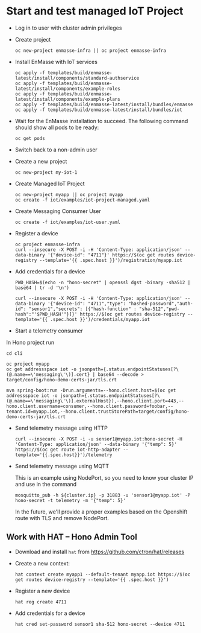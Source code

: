 # Start and test managed IoT Project

* Log in to user with cluster admin privileges
* Create project

  ```
  oc new-project enmasse-infra || oc project enmasse-infra
  ```

* Install EnMasse with IoT services

  ```
  oc apply -f templates/build/enmasse-latest/install/components/standard-authservice
  oc apply -f templates/build/enmasse-latest/install/components/example-roles
  oc apply -f templates/build/enmasse-latest/install/components/example-plans
  oc apply -f templates/build/enmasse-latest/install/bundles/enmasse
  oc apply -f templates/build/enmasse-latest/install/bundles/iot
  ```

* Wait for the EnMasse installation to succeed. The following command should show all pods to be ready:

  ```
  oc get pods
  ```

* Switch back to a non-admin user

* Create a new project

  ```
  oc new-project my-iot-1
  ```

* Create Managed IoT Project

  ```
  oc new-project myapp || oc project myapp
  oc create -f iot/examples/iot-project-managed.yaml
  ```

* Create Messaging Consumer User

  ```
  oc create -f iot/examples/iot-user.yaml
  ```

* Register a device

  ```
  oc project enmasse-infra
  curl --insecure -X POST -i -H 'Content-Type: application/json' --data-binary '{"device-id": "4711"}' https://$(oc get routes device-registry --template='{{ .spec.host }}')/registration/myapp.iot
  ```

* Add credentials for a device

  ```
  PWD_HASH=$(echo -n "hono-secret" | openssl dgst -binary -sha512 | base64 | tr -d '\n')
  
  curl --insecure -X POST -i -H 'Content-Type: application/json' --data-binary '{"device-id": "4711","type": "hashed-password","auth-id": "sensor1","secrets": [{"hash-function" : "sha-512","pwd-hash":"'$PWD_HASH'"}]}' https://$(oc get routes device-registry --template='{{ .spec.host }}')/credentials/myapp.iot
  ```

* Start a telemetry consumer

In Hono project run

  ```
  cd cli

  oc project myapp
  oc get addressspace iot -o jsonpath={.status.endpointStatuses[?\(@.name==\'messaging\'\)].cert} | base64 --decode > target/config/hono-demo-certs-jar/tls.crt

  mvn spring-boot:run -Drun.arguments=--hono.client.host=$(oc get addressspace iot -o jsonpath={.status.endpointStatuses[?\(@.name==\'messaging\'\)].externalHost}),--hono.client.port=443,--hono.client.username=consumer,--hono.client.password=foobar,--tenant.id=myapp.iot,--hono.client.trustStorePath=target/config/hono-demo-certs-jar/tls.crt
  ```

* Send telemetry message using HTTP

  ```
  curl --insecure -X POST -i -u sensor1@myapp.iot:hono-secret -H 'Content-Type: application/json' --data-binary '{"temp": 5}' https://$(oc get route iot-http-adapter --template='{{.spec.host}}')/telemetry
  ```

* Send telemetry message using MQTT

  This is an example using NodePort, so you need to know your cluster IP and use in the command

  ```
  mosquitto_pub -h ${cluster.ip} -p 31883 -u 'sensor1@myapp.iot' -P hono-secret -t telemetry -m '{"temp": 5}'
  ```

  In the future, we'll provide a proper examples based on the Openshift route with TLS and remove NodePort.

## Work with HAT – Hono Admin Tool

* Download and install `hat` from https://github.com/ctron/hat/releases
* Create a new context:

  ```
  hat context create myapp1 --default-tenant myapp.iot https://$(oc get routes device-registry --template='{{ .spec.host }}')
  ```

* Register a new device

  ```
  hat reg create 4711
  ```

* Add credentials for a device

  ```
  hat cred set-password sensor1 sha-512 hono-secret --device 4711
  ```


